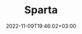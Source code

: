 ---
draft: false
date: 2022-11-09T19:46:02+03:00
title: "Sparta"
description: ''
weight: 0
h1: ""
subtitle: ""
keywords: ""
iframe: ""
thumbnail: "/images/default.png"
icon: "/images/novomatic/sparta-slot-game-online-novomatic.jpg"
name: "Sparta"
bonusCode: ""
referral: ''
website: ''
home: false
weight: 0
term: ""
software: "RTG"
lines: "0"
reels: "0"
freeSpins: "0"
wildSymbol: "no"
riskGame: "no"
minMaxBet: "0 - 0"
maxWin: ""
symbols: []
screenshots: [] # путь до файла в кавычках через запятую
casino: [] # путь до файла в кавычках через запятую
---